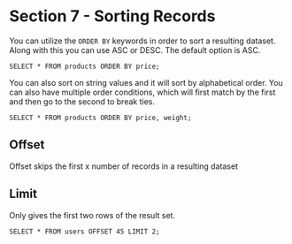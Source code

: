 # Section 7 - Sorting Records
You can utilize the `ORDER BY` keywords in order to sort a resulting dataset. Along with this you can
use ASC or DESC. The default option is ASC.

```
SELECT * FROM products ORDER BY price;
```

You can also sort on string values and it will sort by alphabetical order.
You can also have multiple order conditions, which will first match by the first
and then go to the second to break ties.

```
SELECT * FROM products ORDER BY price, weight;
```

## Offset
Offset skips the first x number of records in a resulting dataset

## Limit
Only gives the first two rows of the result set.

```
SELECT * FROM users OFFSET 45 LIMIT 2;
```